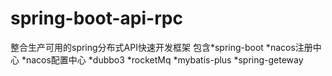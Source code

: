 # spring-boot-api-rpc
整合生产可用的spring分布式API快速开发框架 包含*spring-boot *nacos注册中心 *nacos配置中心 *dubbo3 *rocketMq *mybatis-plus *spring-geteway
